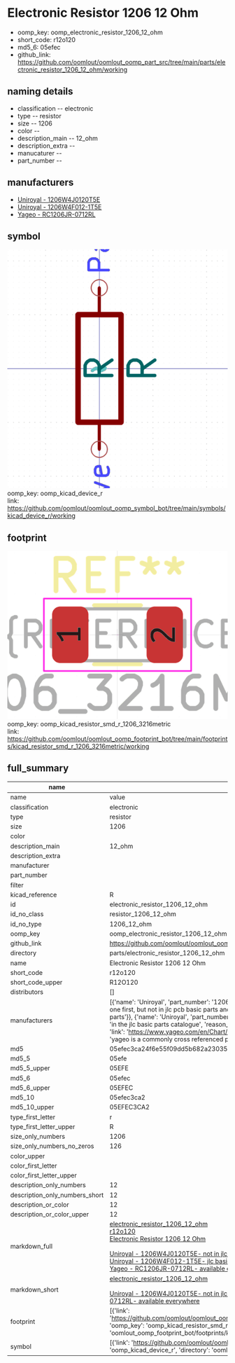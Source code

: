 # Electronic Resistor 1206 12 Ohm

  
* oomp_key: oomp_electronic_resistor_1206_12_ohm 
* short_code: r12o120
* md5_6: 05efec  
* github_link: https://github.com/oomlout/oomlout_oomp_part_src/tree/main/parts/electronic_resistor_1206_12_ohm/working  
## naming details
* classification -- electronic
* type -- resistor
* size -- 1206
* color -- 
* description_main -- 12_ohm
* description_extra -- 
* manucaturer -- 
* part_number -- 


## manufacturers
* [Uniroyal - 1206W4J0120T5E]()  
* [Uniroyal - 1206W4F012-1T5E]()  
* [Yageo - RC1206JR-0712RL](https://www.yageo.com/en/Chart/Download/pdf/RC1206JR-0712RL)  

## symbol

![](symbol/0/working/working_600.png)  
oomp_key: oomp_kicad_device_r  
link: https://github.com/oomlout/oomlout_oomp_symbol_bot/tree/main/symbols/kicad_device_r/working  

## footprint

![](footprint/0/working/working_600.png)  
oomp_key: oomp_kicad_resistor_smd_r_1206_3216metric  
link: https://github.com/oomlout/oomlout_oomp_footprint_bot/tree/main/footprints/kicad_resistor_smd_r_1206_3216metric/working  

## full_summary
| name | value | 
| --- | --- | 
| name | value | 
| classification | electronic | 
| type | resistor | 
| size | 1206 | 
| color |  | 
| description_main | 12_ohm | 
| description_extra |  | 
| manufacturer |  | 
| part_number |  | 
| filter |  | 
| kicad_reference | R | 
| id | electronic_resistor_1206_12_ohm | 
| id_no_class | resistor_1206_12_ohm | 
| id_no_type | 1206_12_ohm | 
| oomp_key | oomp_electronic_resistor_1206_12_ohm | 
| github_link | https://github.com/oomlout/oomlout_oomp_part_src/tree/main/parts/electronic_resistor_1206_12_ohm/working | 
| directory | parts/electronic_resistor_1206_12_ohm | 
| name | Electronic Resistor 1206 12 Ohm | 
| short_code | r12o120 | 
| short_code_upper | R12O120 | 
| distributors | [] | 
| manufacturers | [{'name': 'Uniroyal', 'part_number': '1206W4J0120T5E', 'link': '', 'id': 'manufacturer_uniroyal', 'note': {'reason': 'did this one first, but not in jlc pcb basic parts and 1 percent are and they are the same price', 'reason_short': 'not in jlc basic parts'}}, {'name': 'Uniroyal', 'part_number': '1206W4F012-1T5E', 'link': '', 'id': 'manufacturer_uniroyal', 'note': {'reason': 'in the jlc basic parts catalogue', 'reason_short': 'jlc basic part'}}, {'name': 'Yageo', 'part_number': 'RC1206JR-0712RL', 'link': 'https://www.yageo.com/en/Chart/Download/pdf/RC1206JR-0712RL', 'id': 'manufacturer_yageo', 'note': {'reason': 'yageo is a commonly cross referenced part number', 'reason_short': 'available everywhere'}}] | 
| md5 | 05efec3ca24f6e55f09dd5b682a23035 | 
| md5_5 | 05efe | 
| md5_5_upper | 05EFE | 
| md5_6 | 05efec | 
| md5_6_upper | 05EFEC | 
| md5_10 | 05efec3ca2 | 
| md5_10_upper | 05EFEC3CA2 | 
| type_first_letter | r | 
| type_first_letter_upper | R | 
| size_only_numbers | 1206 | 
| size_only_numbers_no_zeros | 126 | 
| color_upper |  | 
| color_first_letter |  | 
| color_first_letter_upper |  | 
| description_only_numbers | 12 | 
| description_only_numbers_short | 12 | 
| description_or_color | 12 | 
| description_or_color_upper | 12 | 
| markdown_full | [electronic_resistor_1206_12_ohm](https://github.com/oomlout/oomlout_oomp_part_src/tree/main/parts/electronic_resistor_1206_12_ohm/working)<br>[r12o120](https://github.com/oomlout/oomlout_oomp_part_src/tree/main/parts/electronic_resistor_1206_12_ohm/working)<br>[Electronic Resistor 1206 12 Ohm](https://github.com/oomlout/oomlout_oomp_part_src/tree/main/parts/electronic_resistor_1206_12_ohm/working)<br><br>[Uniroyal - 1206W4J0120T5E- not in jlc basic parts]() [(L)  ](https://www.lcsc.com/search?q=1206W4J0120T5E)[(D)  ](https://www.digikey.com/en/products?keywords=1206W4J0120T5E)[(M)  ](https://www.mouser.com/Search/Refine?Keyword=1206W4J0120T5E)[(N)  ](https://www.newark.com/search?st=1206W4J0120T5E)[(SZ)  ](https://so.szlcsc.com/global.html?k=1206W4J0120T5E)<br>[Uniroyal - 1206W4F012-1T5E- jlc basic part]() [(L)  ](https://www.lcsc.com/search?q=1206W4F012-1T5E)[(D)  ](https://www.digikey.com/en/products?keywords=1206W4F012-1T5E)[(M)  ](https://www.mouser.com/Search/Refine?Keyword=1206W4F012-1T5E)[(N)  ](https://www.newark.com/search?st=1206W4F012-1T5E)[(SZ)  ](https://so.szlcsc.com/global.html?k=1206W4F012-1T5E)<br>[Yageo - RC1206JR-0712RL- available everywhere](https://www.yageo.com/en/Chart/Download/pdf/RC1206JR-0712RL) [(L)  ](https://www.lcsc.com/search?q=RC1206JR-0712RL)[(D)  ](https://www.digikey.com/en/products?keywords=RC1206JR-0712RL)[(M)  ](https://www.mouser.com/Search/Refine?Keyword=RC1206JR-0712RL)[(N)  ](https://www.newark.com/search?st=RC1206JR-0712RL)[(SZ)  ](https://so.szlcsc.com/global.html?k=RC1206JR-0712RL)<br> | 
| markdown_short | [electronic_resistor_1206_12_ohm](https://github.com/oomlout/oomlout_oomp_part_src/tree/main/parts/electronic_resistor_1206_12_ohm/working)<br><br>[Uniroyal - 1206W4J0120T5E- not in jlc basic parts]()[Uniroyal - 1206W4F012-1T5E- jlc basic part]()[Yageo - RC1206JR-0712RL- available everywhere](https://www.yageo.com/en/Chart/Download/pdf/RC1206JR-0712RL) | 
| footprint | [{'link': 'https://github.com/oomlout/oomlout_oomp_footprint_bot/tree/main/foootprntss/kicad_resistor_smd_r_1206_3216metric', 'oomp_key': 'oomp_kicad_resistor_smd_r_1206_3216metric', 'directory': 'oomlout_oomp_footprint_bot/footprints/kicad_resistor_smd_r_1206_3216metric//working/working.kicad_mod'}] | 
| symbol | [{'link': 'https://github.com/oomlout/oomlout_oomp_symbol_bot/tree/main/symbols/kicad_device_r', 'oomp_key': 'oomp_kicad_device_r', 'directory': 'oomlout_oomp_symbol_bot/symbols/kicad_device_r//working/working.kicad_sym'}] | 
